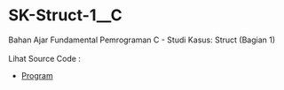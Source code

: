 # SK-Struct-1__C
Bahan Ajar Fundamental Pemrograman C - Studi Kasus: Struct (Bagian 1)<br><br>
Lihat Source Code : <br>
- <a href="https://github.com/RizkyKhapidsyah/SK-Struct-1__C/blob/master/SK-Struct-1__C/Source.c">Program</a>
